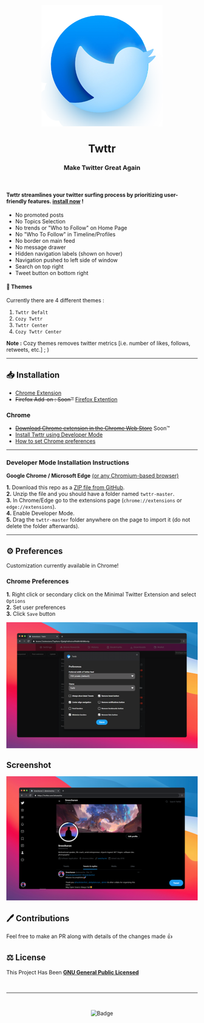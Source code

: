 <p align="center">
  <img alt="Twttr Icon" src="./icon/500.png"/ width=320>
</p>

<h1 align="center">
  Twttr
</h1>

<h3 align="center">
  Make Twitter Great Again 
</h3>

<br>

#### **Twttr streamlines your twitter surfing process by prioritizing user-friendly features. [install now](#installation) !**

 - No promoted posts
 - No Topics Selection
 - No trends or "Who to Follow" on Home Page
 - No "Who To Follow" in Timeline/Profiles
 - No border on main feed
 - No message drawer
 - Hidden navigation labels (shown on hover)
 - Navigation pushed to left side of window
 - Search on top right
 - Tweet button on bottom right

#### 🎨 Themes

Currently there are 4 different themes :
1. `Twttr Defalt`
2. `Cozy Twttr` 
3. `Twttr Center`
4. `Cozy Twttr Center`

__Note :__ Cozy themes removes twitter metrics [i.e. number of likes, follows, retweets, etc.] ; )

---

## 📥 Installation

- [Chrome Extension](#chrome)
- ~~Firefox Add-on : Soon:tm:~~ [Firefox Extention](https://addons.mozilla.org/en-US/firefox/addon/twttr/)

### Chrome
- ~~[Download Chrome extension in the Chrome Web Store]()~~ Soon:tm: <br>
- [Install Twttr using Developer Mode ](#developer-mode-installation-instructions) <br>
- [How to set Chrome preferences](#chrome-preferences) <br>

---

### Developer Mode Installation Instructions

**Google Chrome / Microsoft Edge** [(or any Chromium-based browser)](https://www.zdnet.com/pictures/all-the-chromium-based-browsers/)

**1.** Download this repo as a [ZIP file from GitHub](https://github.com/sreechar/twttr/archive/refs/heads/main.zip). <br>
**2.** Unzip the file and you should have a folder named `twttr-master`. <br>
**3.** In Chrome/Edge go to the extensions page (`chrome://extensions` or `edge://extensions`).<br>
**4.** Enable Developer Mode. <br>
**5.** Drag the `twttr-master` folder anywhere on the page to import it (do not delete the folder afterwards).

---

## ⚙️ Preferences

Customization currently available in Chrome! 

### Chrome Preferences

**1.** Right click or secondary click on the Minimal Twitter Extension and select `Options` <br>
**2.** Set user preferences <br>
**3.** Click `Save` button <br>

![Chrome Preferences](./images/chrome-preferences.png)


## Screenshot

![twitter.com](./images/screenshot.png)


## :pen: Contributions

Feel free to make an PR along with details of the changes made :thumbsup:


## ⚖️ License

This Project Has Been **[GNU General Public Licensed](./License.md)**

<br>

---

<br>

<p align="center">
  <img alt="Badge" src="https://visitor-badges.glitch.me?username=sreechar&repo=twttr&label=Views&style=for-the-badge&color=%23457BFF&&logo=Github&contentType=svg">
</p>
